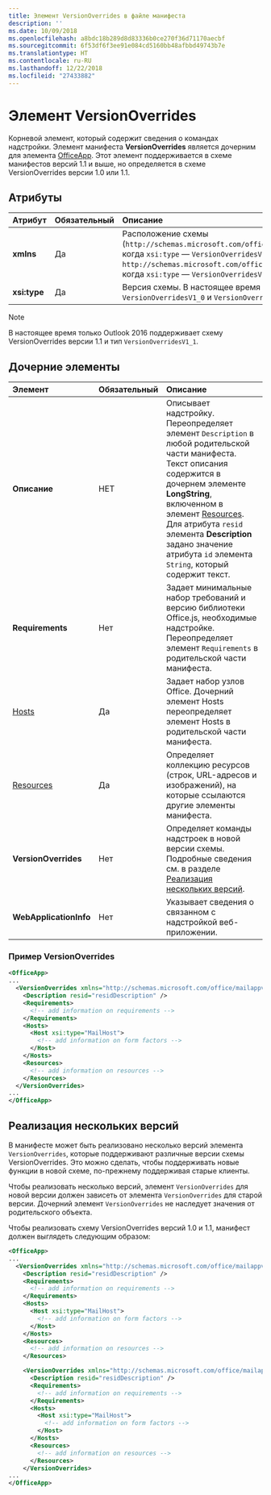 ```yaml
---
title: Элемент VersionOverrides в файле манифеста
description: ''
ms.date: 10/09/2018
ms.openlocfilehash: a8bdc18b289d8d83336b0ce270f36d71170aecbf
ms.sourcegitcommit: 6f53df6f3ee91e084cd5160bb48afbbd49743b7e
ms.translationtype: HT
ms.contentlocale: ru-RU
ms.lasthandoff: 12/22/2018
ms.locfileid: "27433882"
---
```

# <a name="versionoverrides-element"></a>Элемент VersionOverrides

Корневой элемент, который содержит сведения о командах надстройки. Элемент манифеста **VersionOverrides** является дочерним для элемента [OfficeApp](./officeapp.md). Этот элемент поддерживается в схеме манифестов версий 1.1 и выше, но определяется в схеме VersionOverrides версии 1.0 или 1.1.

## <a name="attributes"></a>Атрибуты

|  Атрибут  |  Обязательный  |  Описание  |
|:-----|:-----|:-----|
|  **xmlns**       |  Да  |  Расположение схемы (`http://schemas.microsoft.com/office/mailappversionoverrides`, когда `xsi:type` — `VersionOverridesV1_0`, и `http://schemas.microsoft.com/office/mailappversionoverrides/1.1`, когда `xsi:type` — `VersionOverridesV1_1`).|
|  **xsi:type**  |  Да  | Версия схемы. В настоящее время допускаются только значения `VersionOverridesV1_0` и `VersionOverridesV1_1`. |

> [!NOTE]
> В настоящее время только Outlook 2016 поддерживает схему VersionOverrides версии 1.1 и тип `VersionOverridesV1_1`.

## <a name="child-elements"></a>Дочерние элементы

|  Элемент |  Обязательный  |  Описание  |
|:-----|:-----|:-----|
|  **Описание**    |  НЕТ   |  Описывает надстройку. Переопределяет элемент `Description` в любой родительской части манифеста. Текст описания содержится в дочернем элементе **LongString**, включенном в элемент [Resources](./resources.md). Для атрибута `resid` элемента **Description** задано значение атрибута `id` элемента `String`, который содержит текст.|
|  **Requirements**  |  Нет   |  Задает минимальные набор требований и версию библиотеки Office.js, необходимые надстройке. Переопределяет элемент `Requirements` в родительской части манифеста.|
|  [Hosts](./hosts.md)                |  Да  |  Задает набор узлов Office. Дочерний элемент Hosts переопределяет элемент Hosts в родительской части манифеста.  |
|  [Resources](./resources.md)    |  Да  | Определяет коллекцию ресурсов (строк, URL-адресов и изображений), на которые ссылаются другие элементы манифеста.|
|  **VersionOverrides**    |  Нет  | Определяет команды надстроек в новой версии схемы. Подробные сведения см. в разделе [Реализация нескольких версий](#implementing-multiple-versions). |
|  **WebApplicationInfo**    |  Нет  | Указывает сведения о связанном с надстройкой веб-приложении. |



### <a name="versionoverrides-example"></a>Пример VersionOverrides
```xml
<OfficeApp>
...
  <VersionOverrides xmlns="http://schemas.microsoft.com/office/mailappversionoverrides" xsi:type="VersionOverridesV1_0">
    <Description resid="residDescription" />
    <Requirements>
      <!-- add information on requirements -->
    </Requirements>
    <Hosts>
      <Host xsi:type="MailHost">
        <!-- add information on form factors -->
      </Host>
    </Hosts>
    <Resources>
      <!-- add information on resources -->
    </Resources>
  </VersionOverrides>
...
</OfficeApp>
```

## <a name="implementing-multiple-versions"></a>Реализация нескольких версий

В манифесте может быть реализовано несколько версий элемента `VersionOverrides`, которые поддерживают различные версии схемы VersionOverrides. Это можно сделать, чтобы поддерживать новые функции в новой схеме, по-прежнему поддерживая старые клиенты.

Чтобы реализовать несколько версий, элемент `VersionOverrides` для новой версии должен зависеть от элемента `VersionOverrides` для старой версии. Дочерний элемент `VersionOverrides` не наследует значения от родительского объекта.

Чтобы реализовать схему VersionOverrides версий 1.0 и 1.1, манифест должен выглядеть следующим образом:

```xml
<OfficeApp>
...
  <VersionOverrides xmlns="http://schemas.microsoft.com/office/mailappversionoverrides" xsi:type="VersionOverridesV1_0">
    <Description resid="residDescription" />
    <Requirements>
      <!-- add information on requirements -->
    </Requirements>
    <Hosts>
      <Host xsi:type="MailHost">
        <!-- add information on form factors -->
      </Host>
    </Hosts>
    <Resources>
      <!-- add information on resources -->
    </Resources>

    <VersionOverrides xmlns="http://schemas.microsoft.com/office/mailappversionoverrides/1.1" xsi:type="VersionOverridesV1_1">
      <Description resid="residDescription" />
      <Requirements>
        <!-- add information on requirements -->
      </Requirements>
      <Hosts>
        <Host xsi:type="MailHost">
          <!-- add information on form factors -->
        </Host>
      </Hosts>
      <Resources>
        <!-- add information on resources -->
      </Resources>
    </VersionOverrides>  
...
</OfficeApp>
```
